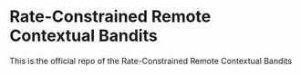 # Rate-Constrained Remote Contextual Bandits
This is the official repo of the Rate-Constrained Remote Contextual Bandits
